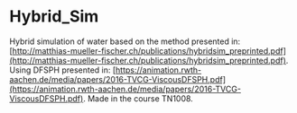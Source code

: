 # Hybrid_Sim

Hybrid simulation of water based on the method presented in: [http://matthias-mueller-fischer.ch/publications/hybridsim_preprinted.pdf](http://matthias-mueller-fischer.ch/publications/hybridsim_preprinted.pdf). Using DFSPH presented in: [https://animation.rwth-aachen.de/media/papers/2016-TVCG-ViscousDFSPH.pdf](https://animation.rwth-aachen.de/media/papers/2016-TVCG-ViscousDFSPH.pdf). Made in the course TN1008.
